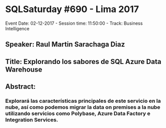 # SQLSaturday #690 - Lima 2017
Event Date: 02-12-2017 - Session time: 11:50:00 - Track: Business Intelligence 
## Speaker: Raul Martin Sarachaga Diaz
## Title: Explorando los sabores de SQL Azure Data Warehouse
## Abstract:
### Explorará las características principales de este servicio en la nube, así como podemos migrar la data on premises a la nube utilizando servicios como Polybase, Azure Data Factory e Integration Services.
